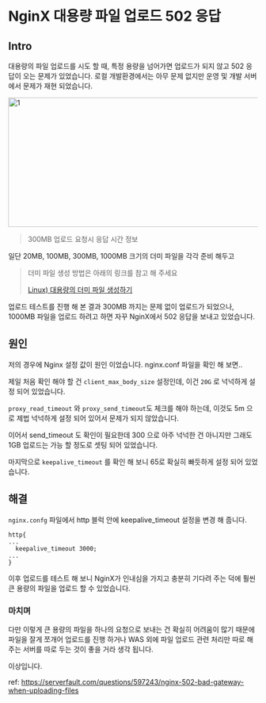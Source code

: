 # NginX 대용량 파일 업로드 502 응답

## Intro

대용량의 파일 업로드를 시도 할 때, 특정 용량을 넘어가면 업로드가 되지 않고 502 응답이 오는 문제가 있었습니다. 로컬 개발환경에서는 아무 문제 없지만 운영 및 개발 서버에서 문제가 재현 되었습니다.

<img src=https://raw.githubusercontent.com/Shane-Park/mdblog/main/devlife/todayError/20220615.assets/pic.webp width=558 height=261 alt=1>

> 300MB 업로드 요청시 응답 시간 정보

일단 20MB, 100MB, 300MB, 1000MB 크기의 더미 파일을 각각 준비 해두고

> 더미 파일 생성 방법은 아래의 링크를 참고 해 주세요
>
> [Linux) 대용량의 더미 파일 생성하기](https://shanepark.tistory.com/373)

업로드 테스트를 진행 해 본 결과 300MB 까지는 문제 없이 업로드가 되었으나, 1000MB 파일을 업로드 하려고 하면 자꾸 NginX에서 502 응답을 보내고 있었습니다.

## 원인

저의 경우에 Nginx 설정 값이 원인 이었습니다. nginx.conf 파일을 확인 해 보면..

제일 처음 확인 해야 할 건 `client_max_body_size` 설정인데, 이건 `20G` 로 넉넉하게 설정 되어 있었습니다.

`proxy_read_timeout` 와 `proxy_send_timeout`도 체크를 해야 하는데, 이것도 5m 으로 제법 넉넉하게 설정 되어 있어서 문제가 되지 않았습니다.

이어서 send_timeout 도 확인이 필요한데 300 으로 아주 넉넉한 건 아니지만 그래도 1GB 업로드는 가능 할 정도로 셋팅 되어 있었습니다.

마지막으로 `keepalive_timeout` 를 확인 해 보니 65로 확실히 빠듯하게 설정 되어 있었습니다.

## 해결

`nginx.confg` 파일에서 http 블럭 안에 keepalive_timeout 설정을 변경 해 줍니다.

```
http{
...
  keepalive_timeout 3000;
...
}
```

이후 업로드를 테스트 해 보니 NginX가 인내심을 가지고 충분히 기다려 주는 덕에 훨씬 큰 용량의 파일을 업로드 할 수 있었습니다.

### 마치며

다만 이렇게 큰 용량의 파일을 하나의 요청으로 보내는 건 확실히 어려움이 많기 때문에 파일을 잘게 쪼개어 업로드를 진행 하거나 WAS 외에 파일 업로드 관련 처리만 따로 해주는 서버를 따로 두는 것이 좋을 거라 생각 됩니다.

이상입니다.

ref: https://serverfault.com/questions/597243/nginx-502-bad-gateway-when-uploading-files